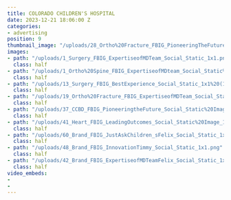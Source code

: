 ```yaml
---
title: COLORADO CHILDREN'S HOSPITAL
date: 2023-12-21 18:06:00 Z
categories:
- advertising
position: 9
thumbnail_image: "/uploads/28_Ortho%20Fracture_FBIG_PioneeringTheFuture%20_Social_GIF_1x1.mp4"
images:
- path: "/uploads/1_Surgery_FBIG_ExpertiseofMDTeam_Social_Static_1x1.png"
  class: half
- path: "/uploads/1_Ortho%20Spine_FBIG_ExpertiseofMDteam_Social_Static%20Image_1x1.png"
  class: half
- path: "/uploads/13_Surgery_FBIG_BestExperience_Social_Static_1x1%20(1).png"
  class: half
- path: "/uploads/19_Ortho%20Fracture_FBIG_ExpertiseofMDTeam_Social_Static%20Image_1x1.png"
  class: half
- path: "/uploads/37_CCBD_FBIG_PioneeringtheFuture_Social_Static%20Image_1x1.png"
  class: half
- path: "/uploads/41_Heart_FBIG_LeadingOutcomes_Social_Static%20Image_1x1.png"
  class: half
- path: "/uploads/60_Brand_FBIG_JustAskChildren_sFelix_Social_Static_1x1.png"
  class: half
- path: "/uploads/48_Brand_FBIG_InnovationTimmy_Social_Static_1x1.png"
  class: half
- path: "/uploads/42_Brand_FBIG_ExpertiseofMDTeamFelix_Social_Static_1x1.png"
  class: half
video_embeds:
- 
- 
---
```


